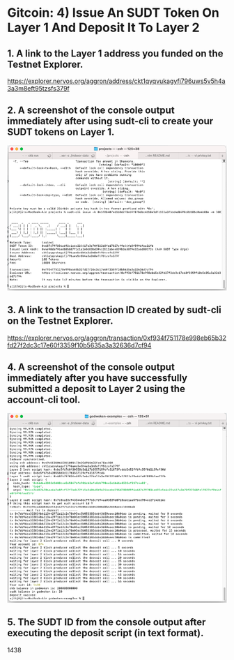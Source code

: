 # Gitcoin: 4) Issue An SUDT Token On Layer 1 And Deposit It To Layer 2

## 1. A link to the Layer 1 address you funded on the Testnet Explorer.
https://explorer.nervos.org/aggron/address/ckt1qyqvukagyfj796uws5v5h4a3a3m8eft95tzsfs379f

## 2. A screenshot of the console output immediately after using sudt-cli to create your SUDT tokens on Layer 1.
![image info](task-4-create-sudt.png)

## 3. A link to the transaction ID created by sudt-cli on the Testnet Explorer.
https://explorer.nervos.org/aggron/transaction/0xf934f751178e998eb65b32fd27f2dc3c17e60f3359f10b5635a3a32636d7cf94

## 4. A screenshot of the console output immediately after you have successfully submitted a deposit to Layer 2 using the account-cli tool.
![image info](task-4-deposit-sudt.png)

## 5. The SUDT ID from the console output after executing the deposit script (in text format).
1438



